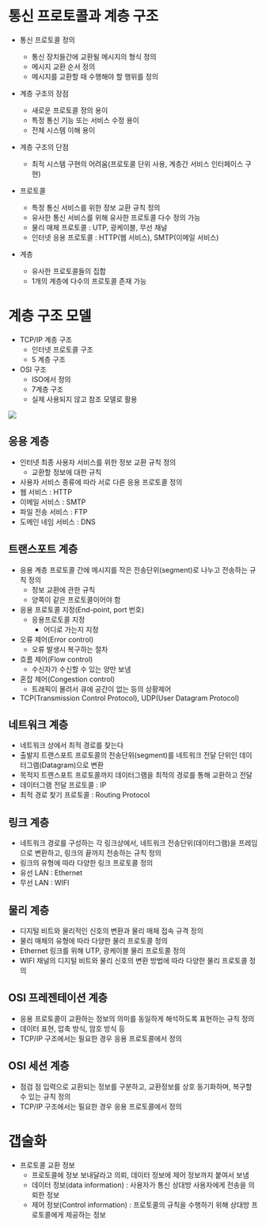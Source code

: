 # 통신 프로토콜과 계층 구조
* 통신 프로토콜 정의
    * 통신 장치들간에 교환될 메시지의 형식 정의
    * 메시지 교환 순서 정의
    * 메시지를 교환할 때 수행해야 할 행위를 정의

* 계층 구조의 장점
    * 새로운 프로토콜 정의 용이
    * 특정 통신 기능 또는 서비스 수정 용이
    * 전체 시스템 이해 용이
* 계층 구조의 단점
    * 최적 시스템 구현의 어려움(프로토콜 단위 사용, 계층간 서비스 인터페이스 구현)

 * 프로토콜
    * 특정 통신 서비스를 위한 정보 교환 규칙 정의
    * 유사한 통신 서비스를 위해 유사한 프로토콜 다수 정의 가능
    * 물리 매체 프로토콜 : UTP, 광케이블, 무선 채널
    * 인터넷 응용 프로토콜 : HTTP(웹 서비스), SMTP(이메일 서비스)
* 계층
    * 유사한 프로토콜들의 집합
    * 1개의 계층에 다수의 프로토콜 존재 가능

# 계층 구조 모델
* TCP/IP 계층 구조
    * 인터넷 프로토콜 구조
    * 5 계층 구조
* OSI 구조
    * ISO에서 정의
    * 7계층 구조
    * 실제 사용되지 않고 참조 모델로 활용

![](https://img1.daumcdn.net/thumb/R1280x0/?scode=mtistory2&fname=http%3A%2F%2Fcfile26.uf.tistory.com%2Fimage%2F99BDD3335A2CEAB81D3BA5)


## 응용 계층
* 인터넷 최종 사용자 서비스를 위한 정보 교환 규칙 정의
    * 교환할 정보에 대한 규칙
* 사용자 서비스 종류에 따라 서로 다른 응용 프로토콜 정의
* 웹 서비스 : HTTP
* 이메일 서비스 : SMTP
* 파일 전송 서비스 : FTP
* 도메인 네임 서비스 : DNS

## 트랜스포트 계층
* 응용 계층 프로토콜 간에 메시지를 작은 전송단위(segment)로 나누고 전송하는 규칙 정의
    * 정보 교환에 관한 규칙
    * 양쪽이 같은 프로토콜이어야 함
* 응용 프로토콜 지정(End-point, port 번호)
    * 응용프로토콜 지정
        * 어디로 가는지 지정
* 오류 제어(Error control)
    * 오류 발생시 복구하는 절차
* 흐름 제어(Flow control)
    * 수신자가 수신할 수 있는 양만 보냄
* 혼잡 제어(Congestion control)
    * 트래픽이 몰려서 큐에 공간이 없는 등의 상황제어 
* TCP(Transmission Control Protocol), UDP(User Datagram Protocol)

## 네트워크 계층
* 네트워크 상에서 최적 경로를 찾는다
* 출발지 트랜스포트 프로토콜의 전송단위(segment)를 네트워크 전달 단위인 데이터그램(Datagram)으로 변환
* 목적지 트랜스포트 프로토콜까지 데이터그램을 최적의 경로를 통해 교환하고 전달
* 데이터그램 전달 프로토콜 : IP
* 최적 경로 찾기 프로토콜 : Routing Protocol

## 링크 계층
* 네트워크 경로를 구성하는 각 링크상에서, 네트워크 전송단위(데이터그램)을 프레임으로 변환하고, 링크의 끝까지 전송하는 규칙 정의
* 링크의 유형에 따라 다양한 링크 프로토콜 정의
* 유선 LAN : Ethernet 
* 무선 LAN : WIFI

## 물리 계층
* 디지털 비트와 물리적인 신호의 변환과 물리 매체 접속 규격 정의
* 물리 매체의 유형에 따라 다양한 물리 프로토콜 정의
* Ethernet 링크를 위해 UTP, 광케이블 물리 프로토콜 정의
* WIFI 채널의 디지털 비트와 물리 신호의 변환 방법에 따라 다양한 물리 프로토콜 정의

## OSI 프레젠테이션 계층
* 응용 프로토콜이 교환하는 정보의 의미를 동일하게 해석하도록 표현하는 규칙 정의
* 데이터 표현, 압축 방식, 암호 방식 등
* TCP/IP 구조에서는 필요한 경우 응용 프로토콜에서 정의

## OSI 세션 계층
* 점검 점 입력으로 교환되는 정보를 구분하고, 교환정보를 상호 동기화하며, 복구할 수 있는 규칙 정의
* TCP/IP 구조에서는 필요한 경우 응용 프로토콜에서 정의

# 갭술화
* 프로토콜 교환 정보
    * 프로토콜에 정보 보내달라고 의뢰, 데이터 정보에 제어 정보까지 붙여서 보냄
    * 데이터 정보(data information) : 사용자가 통신 상대방 사용자에게 전송을 의뢰한 정보
    * 제어 정보(Control information) : 프로토콜의 규칙을 수행하기 위해 상대방 프로토콜에게 제공하는 정보

